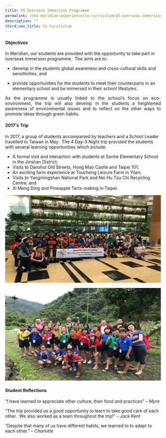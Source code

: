```yaml
---
title: P5 Overseas Immersion Programme
permalink: /the-meridian-experience/co-curriculum/p5-overseas-immersion-programme/
description: ""
third_nav_title: Co Curriculum
---
```

#### Objectives

In Meridian, our students are provided with the opportunity to take part in overseas immersion programme.  The aims are to:

*   develop in the students global awareness and cross-cultural skills and sensitivities; and  
    
*   provide opportunities for the students to meet their counterparts in an elementary school and be immersed in their school lifestyles.

<p align = "justify">As the programme is usually linked to the school’s focus on eco-environment, the trip will also develop in the students a heightened awareness of environmental issues and to reflect on the other ways to promote ideas through green habits.</p>

#### 2017's Trip

In 2017, a group of students accompanied by teachers and a School Leader travelled to Taiwan in May.  The 4 Day-3 Night trip provided the students with several learning opportunities which include:

*   A formal visit and interaction with students at Sanhe Elementary School in the Jinshan District;  
*   Visits to Danshui Old Streets, Hong Mao Castle and Taipei 101; 
*   An exciting farm experience at Toucheng Leisure Farm in Yilan; 
*   Visits to Yangmingshan National Park and Nei Hu Tzu Chi Recycling Centre; and  
*   Xi Meng Ding and Pineapple Tarts-making in Taipei.

![](/images/The%20Meridian%20Experience/P5%20Overseas/overseas-immersion-Taiwan-2017-1.jpg)

![](/images/The%20Meridian%20Experience/P5%20Overseas/overseas-immersion-Taiwan-2017-2.jpg)

#### Student Reflections

“I have learned to appreciate other culture, their food and practices” – _Myra_

“The trip provided us a good opportunity to learn to take good care of each other.  We also worked as a team throughout the trip!” – _Jack Kent_

“Despite that many of us have different habits, we learned to to adapt to each other.” – _Charlotte_